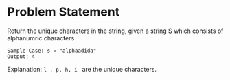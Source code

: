 # Problem Statement

Return the unique characters in the string, given a string S which consists of alphanumric characters 

```
Sample Case: s = "alphaadida"
Output: 4 
```

Explanation: ```l , p, h, i ```   are the unique characters. 
